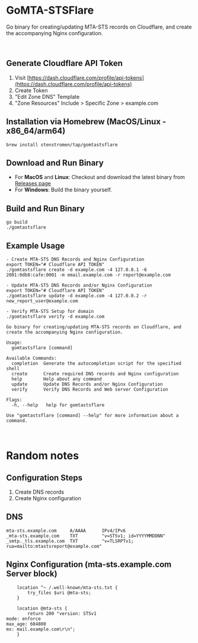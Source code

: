# GoMTA-STSFlare

Go binary for creating/updating MTA-STS records on Cloudflare, and create the accompanying Nginx configuration.

<br>

## Generate Cloudflare API Token
1. Visit [https://dash.cloudflare.com/profile/api-tokens](https://dash.cloudflare.com/profile/api-tokens)
2. Create Token
3. "Edit Zone DNS" Template
4. "Zone Resources" Include > Specific Zone > example.com

## Installation via Homebrew (MacOS/Linux - x86_64/arm64)
```
brew install stenstromen/tap/gomtastsflare
```
## Download and Run Binary
* For **MacOS** and **Linux**: Checkout and download the latest binary from [Releases page](https://github.com/Stenstromen/gomtastsflare/releases/latest/)
* For **Windows**: Build the binary yourself.

## Build and Run Binary
```
go build
./gomtastsflare
```

## Example Usage
```
- Create MTA-STS DNS Records and Nginx Configuration
export TOKEN="# Cloudflare API TOKEN"
./gomtastsflare create -d example.com -4 127.0.0.1 -6 2001:0db8:cafe:0001 -m email.example.com -r report@example.com

- Update MTA-STS DNS Records and/or Nginx Configuration
export TOKEN="# Cloudflare API TOKEN"
./gomtastsflare update -d example.com -4 127.0.0.2 -r new_report_user@example.com

- Verify MTA-STS Setup for domain
./gomtastsflare verify -d example.com

Go binary for creating/updating MTA-STS records on Cloudflare, and create the accompanying Nginx configuration.

Usage:
  gomtastsflare [command]

Available Commands:
  completion  Generate the autocompletion script for the specified shell
  create      Create required DNS records and Nginx configuration
  help        Help about any command
  update      Update DNS Records and/or Nginx Configuration
  verify      Verify DNS Records and Web server Configuration

Flags:
  -h, --help   help for gomtastsflare

Use "gomtastsflare [command] --help" for more information about a command.
```

<br>

# Random notes 

## Configuration Steps
1. Create DNS records
2. Create Nginx configuration

## DNS
```
mta-sts.example.com     A/AAAA      IPv4/IPv6
_mta-sts.example.com    TXT     	"v=STSv1; id=YYYYMMDDNN"
_smtp._tls.example.com  TXT         "v=TLSRPTv1; rua=mailto:mtastsreport@example.com"
```
## Nginx Configuration (mta-sts.example.com Server block)
```
	location ^~ /.well-known/mta-sts.txt {
		try_files $uri @mta-sts;
	}

	location @mta-sts {
		return 200 "version: STSv1
mode: enforce
max_age: 604800
mx: mail.example.com\r\n";
	}
```